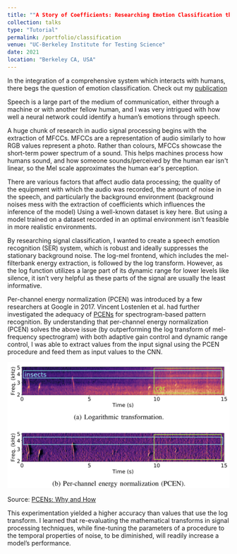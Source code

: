 ```yaml
---
title: ""A Story of Coefficients: Researching Emotion Classification through CNNs with a Comparative Analysis of Features (Speech Emotion Recognition)""
collection: talks
type: "Tutorial"
permalink: /portfolio/classification
venue: "UC-Berkeley Institute for Testing Science"
date: 2021
location: "Berkeley CA, USA"
---
```


In the integration of a comprehensive system which interacts with humans, there begs the question of emotion classification. Check out my [publication](https://ieeexplore.ieee.org/document/9651089)





Speech is a large part of the medium of communication, either through a machine or with another fellow human, 
and I was very intrigued with how well a neural network could 
identify a human’s emotions through speech.

A huge chunk of research in audio signal processing begins with the extraction of MFCCs. MFCCs are a representation of audio similarly to how RGB 
values represent a photo. Rather than colours, MFCCs showcase the short-term power spectrum of a sound. This helps machines process how humans sound, and how someone sounds/perceived by the human ear isn't linear, so the Mel scale approximates the human ear's perception.

There are various factors that affect audio data processing; the quality of the equipment with which the audio was recorded, the amount of noise in the speech, and particularly the background environment (background noises mess with the extraction of coefficients which influences the inference of the model) Using a well-known dataset is key here. 
But using a model trained on a dataset recorded in an optimal environment isn't feasible in more realistic environments.



By researching signal classification, I wanted to create a speech emotion recognition (SER) system, which is robust and ideally suppresses the stationary background noise. The
log-mel frontend, which includes the mel-filterbank energy extraction, is followed by the log transform. However, as the log function utilizes a large part of its dynamic range for lower levels like silence, it isn’t very helpful as these parts of the signal are usually the least informative. 


Per-channel energy normalization (PCEN) was introduced by a few researchers at Google in 2017. Vincent Lostenlen et al. had further investigated the adequacy of [PCENs](https://www.justinsalamon.com/uploads/4/3/9/4/4394963/lostanlen_pcen_spl2018.pdf) for spectrogram-based pattern recognition. By understanding that per-channel energy normalization (PCEN) solves the above issue (by outperforming the log transform of mel-frequency spectrogram) with both adaptive gain control and dynamic range control, I was able to extract values from the input signal using the PCEN procedure and feed them as input values to the CNN. 

<img src='/images/pcen_orig.png'>

Source: [PCENs: Why and How](https:/justinsalamon.com/news/per-channel-energy-normalization-why-and-how)

This experimentation yielded a higher accuracy than values that use the log transform. 
I learned that re-evaluating the mathematical transforms in signal processing techniques, 
while fine-tuning the parameters of a procedure to the temporal properties 
of noise, to be diminished, will readily increase a model’s performance. 
